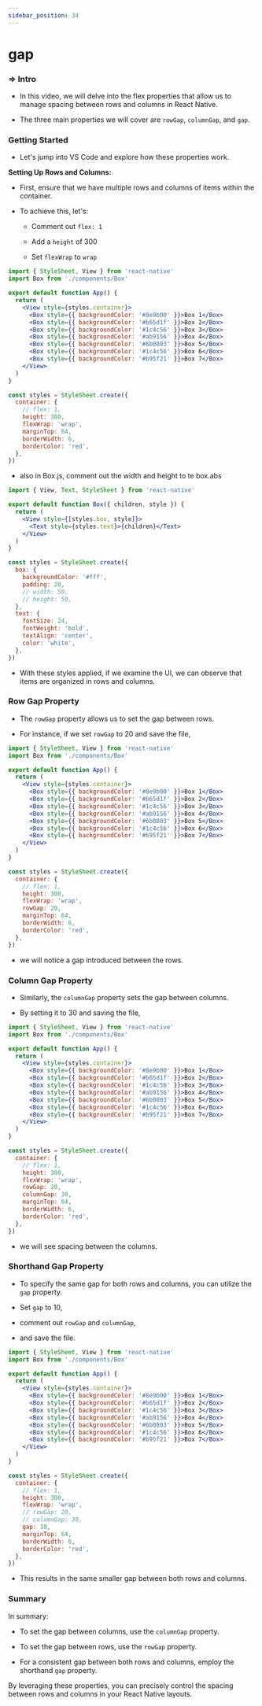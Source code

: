 ```yaml
---
sidebar_position: 34
---
```


# gap

>

### **=>** Intro

- In this video, we will delve into the flex properties that allow us to manage spacing between rows and columns in React Native.

- The three main properties we will cover are `rowGap`, `columnGap`, and `gap`.

### Getting Started

- Let's jump into VS Code and explore how these properties work.

**Setting Up Rows and Columns:**

- First, ensure that we have multiple rows and columns of items within the container.

- To achieve this, let's:

  - Comment out `flex: 1`

  - Add a `height` of 300

  - Set `flexWrap` to `wrap`

```jsx
import { StyleSheet, View } from 'react-native'
import Box from './components/Box'

export default function App() {
  return (
    <View style={styles.container}>
      <Box style={{ backgroundColor: '#8e9b00' }}>Box 1</Box>
      <Box style={{ backgroundColor: '#b65d1f' }}>Box 2</Box>
      <Box style={{ backgroundColor: '#1c4c56' }}>Box 3</Box>
      <Box style={{ backgroundColor: '#ab9156' }}>Box 4</Box>
      <Box style={{ backgroundColor: '#6b0803' }}>Box 5</Box>
      <Box style={{ backgroundColor: '#1c4c56' }}>Box 6</Box>
      <Box style={{ backgroundColor: '#b95f21' }}>Box 7</Box>
    </View>
  )
}

const styles = StyleSheet.create({
  container: {
    // flex: 1,
    height: 300,
    flexWrap: 'wrap',
    marginTop: 64,
    borderWidth: 6,
    borderColor: 'red',
  },
})
```

- also in Box.js, comment out the width and height to te box.abs

```jsx
import { View, Text, StyleSheet } from 'react-native'

export default function Box({ children, style }) {
  return (
    <View style={[styles.box, style]}>
      <Text style={styles.text}>{children}</Text>
    </View>
  )
}

const styles = StyleSheet.create({
  box: {
    backgroundColor: '#fff',
    padding: 20,
    // width: 50,
    // height: 50,
  },
  text: {
    fontSize: 24,
    fontWeight: 'bold',
    textAlign: 'center',
    color: 'white',
  },
})
```

- With these styles applied, if we examine the UI, we can observe that items are organized in rows and columns.

### Row Gap Property

- The `rowGap` property allows us to set the gap between rows.

- For instance, if we set `rowGap` to 20 and save the file,

```jsx
import { StyleSheet, View } from 'react-native'
import Box from './components/Box'

export default function App() {
  return (
    <View style={styles.container}>
      <Box style={{ backgroundColor: '#8e9b00' }}>Box 1</Box>
      <Box style={{ backgroundColor: '#b65d1f' }}>Box 2</Box>
      <Box style={{ backgroundColor: '#1c4c56' }}>Box 3</Box>
      <Box style={{ backgroundColor: '#ab9156' }}>Box 4</Box>
      <Box style={{ backgroundColor: '#6b0803' }}>Box 5</Box>
      <Box style={{ backgroundColor: '#1c4c56' }}>Box 6</Box>
      <Box style={{ backgroundColor: '#b95f21' }}>Box 7</Box>
    </View>
  )
}

const styles = StyleSheet.create({
  container: {
    // flex: 1,
    height: 300,
    flexWrap: 'wrap',
    rowGap: 20,
    marginTop: 64,
    borderWidth: 6,
    borderColor: 'red',
  },
})
```

- we will notice a gap introduced between the rows.

### Column Gap Property

- Similarly, the `columnGap` property sets the gap between columns.

- By setting it to 30 and saving the file,

```jsx
import { StyleSheet, View } from 'react-native'
import Box from './components/Box'

export default function App() {
  return (
    <View style={styles.container}>
      <Box style={{ backgroundColor: '#8e9b00' }}>Box 1</Box>
      <Box style={{ backgroundColor: '#b65d1f' }}>Box 2</Box>
      <Box style={{ backgroundColor: '#1c4c56' }}>Box 3</Box>
      <Box style={{ backgroundColor: '#ab9156' }}>Box 4</Box>
      <Box style={{ backgroundColor: '#6b0803' }}>Box 5</Box>
      <Box style={{ backgroundColor: '#1c4c56' }}>Box 6</Box>
      <Box style={{ backgroundColor: '#b95f21' }}>Box 7</Box>
    </View>
  )
}

const styles = StyleSheet.create({
  container: {
    // flex: 1,
    height: 300,
    flexWrap: 'wrap',
    rowGap: 20,
    columnGap: 30,
    marginTop: 64,
    borderWidth: 6,
    borderColor: 'red',
  },
})
```

- we will see spacing between the columns.

### Shorthand Gap Property

- To specify the same gap for both rows and columns, you can utilize the `gap` property.

- Set `gap` to 10,
- comment out `rowGap` and `columnGap`,
- and save the file.

```jsx
import { StyleSheet, View } from 'react-native'
import Box from './components/Box'

export default function App() {
  return (
    <View style={styles.container}>
      <Box style={{ backgroundColor: '#8e9b00' }}>Box 1</Box>
      <Box style={{ backgroundColor: '#b65d1f' }}>Box 2</Box>
      <Box style={{ backgroundColor: '#1c4c56' }}>Box 3</Box>
      <Box style={{ backgroundColor: '#ab9156' }}>Box 4</Box>
      <Box style={{ backgroundColor: '#6b0803' }}>Box 5</Box>
      <Box style={{ backgroundColor: '#1c4c56' }}>Box 6</Box>
      <Box style={{ backgroundColor: '#b95f21' }}>Box 7</Box>
    </View>
  )
}

const styles = StyleSheet.create({
  container: {
    // flex: 1,
    height: 300,
    flexWrap: 'wrap',
    // rowGap: 20,
    // columnGap: 30,
    gap: 10,
    marginTop: 64,
    borderWidth: 6,
    borderColor: 'red',
  },
})
```

- This results in the same smaller gap between both rows and columns.

### Summary

In summary:

- To set the gap between columns, use the `columnGap` property.

- To set the gap between rows, use the `rowGap` property.

- For a consistent gap between both rows and columns, employ the shorthand `gap` property.

By leveraging these properties, you can precisely control the spacing between rows and columns in your React Native layouts.
